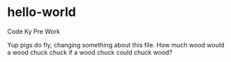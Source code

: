 # hello-world
Code Ky Pre Work


Yup pigs do fly, changing something about this file.
How much wood would a wood chuck chuck if a wood chuck could chuck wood?
